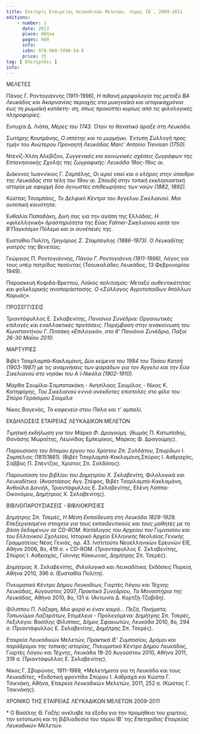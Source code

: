 ```yaml
---
title: Επετηρίς Εταιρείας Λευκαδικών Μελετών, τόμος ΙΒ΄, 2009-2011
editions:
    - number: 1
      date: 2013
      place: Αθήνα
      pages: 669
      info: 
      isbn: 978-960-7498-54-0
      price: 35
tag: [ Επετηρίδες ]
info: 
---
```


ΜΕΛΕΤΕΣ

Πάνος Γ. Ροντογιάννης \(1911-1996\), *Η πιθανή μορφολογία της μεταξύ ΒΑ Λευκάδος και Ακαρνανίας περιοχής στα μυκηναϊκά και ιστορικάχρόνια έως τη ρωμαϊκή κατάκτη- ση, όπως προκύπτει κυρίως από τις φιλολογικές πληροφορίες.*

Ευτυχία Δ. Λιάτα, *Μέρες του 1743. Όταν το θανατικό άραξε στη Λευκάδα.*

Σωτήρης Κουτμάνης, *Ο ιππότης και το μυρμήγκι. Έντυπη Συλλογή προς τιμήν του Ανώτερου Προνοητή Λευκάδας Marc’ Antonio Trevisan \(1750\).*

Ντενίζ-Χλόη Αλεβίζου, *Συγγενικές και κοινωνικές σχέσεις ζωγράφων της Επτανησιακής Σχολής της ζωγραφικής: Λευκάδα 18ος-19ος αι.*

Διάκονος Ιωαννίκιος Γ. Ζαμπέλης, *Οι ιεροί ναοί και ο κλήρος στην ύπαιθρο της Λευκάδας στα τέλη του 19ου αι. Σπουδή στην τοπική εκκλησιαστική ιστορία με αφορμή δύο άγνωστες επιθεωρήσεις των ναών \(1882, 1892\).*

Κώστας Τσιαμπάος, *Το Δελφικό Κέντρο του Άγγελου Σικελιανού. Μια ουτοπική κοινότητα.*

Ευθαλία Παπαδάκη, Δική σας για την αγάπη της Ελλάδας. *Η «φιλελληνική» δραστηριότητα της Εύας Falmer-Σικελιανού κατά τον Β'Παγκόσμιο Πόλεμο και οι συνέπειές της*.

Ευσταθία Πολίτη, *Γρηγόριος Σ. Σταμπόγλης \(1886-1973\). Ο Λευκαδίτης γιατρός της Βενετίας.*

Γεώργιος Π. Ροντογιάννης, *Πάνου Γ. Ροντογιάννη \(1911-1996\),* Λόγος για τους υπέρ πατρίδος πεσόντας \(Τσουκαλάδες Λευκάδος, 13 Φεβρουαρίου 1949\).

Παρασκευή Κοψιδά-Βρεττού, *Λαϊκός πολιτισμός: Μεταξύ αυθεντικότητας και φολκλορικής αναπαράστασης. Ο «Σύλλογος Αγροτοπαίδων* Απόλλων *Καρυάς».*

ΠΡΟΣΕΓΓΙΣΕΙΣ

Τριαντάφυλλος Ε. Σκλαβενίτης, *Πανιόνια Συνέδρια: Οργανωτικές επιλογές και εναλλακτικές προτάσεις. Παρέμβαση στην ανακοίνωση του Κωνσταντίνου Γ. Πιτσάκη «Επιλογικά», στο θ' Πανιόνιο Συνέδριο, Παξοί 26-30 Μαΐου 2010.*

ΜΑΡΤΥΡΙΕΣ

Βιβέτ Τσαρλαμπά-Κακλαμάνη, *Δύο κείμενα του 1984 του Τάσου Κατσή \(1903-1987\) με τις αναμνήσεις των ψαράδων για τον Άγγελο και την Εύα Σικελιανού στο νησάκι του Α ϊ-Νικόλα \(1902-1910\).*

Μάρθα Σουμίλα-Σαμπατακάκη - Αγησίλαος Σουμίλας - Νίκος Κ. Κατηφόρης, *Του Σικελιανού εννιά ανέκδοτες επιστολές στο φίλο του Σπύρο Γεράσιμου Σουμίλα*

Νίκος Βαγενάς, *Το καφενείο στου Πάλα και τ’ αμπαλί.*

ΕΚΔΗΛΩΣΕΙΣ ΕΤΑΙΡΕΙΑΣ ΛΕΥΚΑΔΙΚΩΝ ΜΕΛΕΤΩΝ

*Τιμητική εκδήλωση για τον Μάρκο Φ. Δραγούμη.* \(θωμάς Π. Κατωπόδης, Θανάσης Μωραΐτης, Λεωνίδας Εμπειρίκος, Μάρκος Φ. Δραγούμης\).

*Παρουσίαση του δίτομου έργου του Χρίστου Σπ. Σολδάτου,* Σπυρίδων Ι. Ζαμπέλιος \(18151881\). \(Βιβέτ Τσαρλαμπά-Κακλαμάνη,Σπύρος Ι. Ασδραχάς, Σάββας Π. Σπέντζας, Χρίστος Σπ. Σολδάτος\).

*Παρουσίαση του βιβλίου του Δημητρίου X. Σκλαβενίτη,* Φιλολογικά και Λευκαδίτικα. \(Αναστάσιος Αγγ. Στέφος, Βιβέτ Τσαρλαμπά-Κακλαμάνη, Ανθούλα Δανιήλ, Τριαντάφυλλος Ε. Σκλαβενίτης, Ελένη Λάππα-Οικονόμου, Δημήτριος Χ. Σκλαβενίτης\).

ΒΙΒΛΙΟΠΑΡΟΥΣΙΑΣΕΙΣ - ΒΙΒΛΙΟΚΡΙΣΙΕΣ

Δημήτρης Σπ. Τσερές, *Η Μέση Εκπαίδευση στη Λευκάδα 1829-1929. Επεξεργασμένα στοιχεία για τους εκπαιδευτικούς και τους μαθητές με τη βάση δεδομένων σε CD-ROM. Κατάλογος του Αρχείου του Γυμνασίου και του Ελληνικού Σχολείου,* Ιστορικό Αρχείο Ελληνικής Νεολαίας Γενικής Γραμματείας Νέας Γενιάς, αρ. 43. Ινστιτούτο Νεοελληνικών Ερευνών ΕΙΕ, Αθήνα 2006, 8ο, 419 σ. \+ CD-ROM. \(Τριαντάφυλλος Ε. Σκλαβενίτης, Σπύρος Ι. Ασδραχάς, Γιάννης Κόκκωνας, Δημήτρης Σπ. Τσερές\).

Δημήτριος Χ. Σκλαβενίτης, *Φιλολογικά και Λευκαδίτικα,* Εκδόσεις Πορεία, Αθήνα 2010, 396 σ. \(Ευσταθία Πολίτη\).

Πνευματικό Κέντρο Δήμου Λευκαδίων, Γιορτές Λόγου και Τέχνης Λευκάδας, Αύγουστος 2007, *Πρακτικά Συνεδρίου, Τα Μοναστήρια της Λευκάδας,* Αθήνα 2010, 8ο, 131 σ. \(Αντωνία Δ. Κορτζή-Τζαβίδη\).

Φίλιππου Π. Λάζαρη, *Μια φορά κι έναν καιρό... Πεζά, Ποιήματα, Τοπωνύμια Λαζαράτων,* Επιμέλεια - Προλεγόμενα: Δημήτρης Σπ. Τσερές, Λεξιλόγιο: Βασίλης Φίλιππας, Δήμος Σφακιωτών, Λευκάδα 2010, 8ο, 294 σ. \(Τριαντάφυλλος Ε. Σκλαβενίτης, Δημήτρης Σπ. Τσερές\).

Εταιρεία Λευκαδικών Μελετών, *Πρακτικά ΙΕ' Συμποσίου, Δρόμοι και παράδρομοι της τοπικής ιστορίας,* Πνευματικό Κέντρο Δήμου Λευκάδας, Γιορτές Λόγου και Τέχνης, Λευκάδα 18-20 Αυγούστου 2010, Αθήνα 2011, 319 σ. \(Τριαντάφυλλος Ε. Σκλαβενίτης\).

Νίκος Γ. Σβορώνος, 1911-1989, *Μελετήματα για τη Λευκάδα και τους Λευκαδίτες, *Εκδοτική φροντίδα Σπύρου Ι. Ασδραχά και Κώστα Γ. Τσικνάκη, Αθήνα, Εταιρεία Λευκαδικών Μελετών, 2011, 252 σ. \(Κώστας Γ. Τσικνάκης\).

ΧΡΟΝΙΚΟ ΤΗΣ ΕΤΑΙΡΕΙΑΣ ΛΕΥΚΑΔΙΚΩΝ ΜΕΛΕΤΩΝ 2009-2011


\* Ο Βασίλης Θ. Γαζής ανέλαβε τα έξοδα για την προμήθεια του χαρτιού, την εκτύπωση και τη βιβλιοδεσία του τόμου ΙΒ' της *Επετηρίδας Εταιρείας Λευκαδικών Μελετών.*